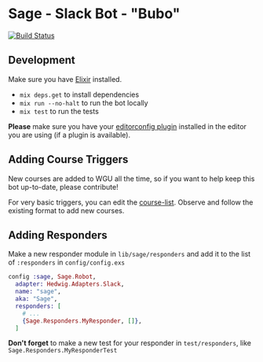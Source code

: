 # Sage - Slack Bot - "Bubo"

[![Build Status](https://travis-ci.com/WGU-IT-Slack/sage-bot.svg?branch=master)](https://travis-ci.com/WGU-IT-Slack/sage-bot)

## Development

Make sure you have [Elixir](https://elixir-lang.org/install.html) installed.

- `mix deps.get` to install dependencies
- `mix run --no-halt` to run the bot locally
- `mix test` to run the tests

**Please** make sure you have your [editorconfig plugin](http://editorconfig.org/#download) installed in the editor you are using (if a plugin is available).


## Adding Course Triggers

New courses are added to WGU all the time, so if you want to help keep this bot up-to-date, please contribute!

For very basic triggers, you can edit the [course-list](https://github.com/wgu-it-slack/sage-bot/blob/master/lib/sage/support/course_list.ex). Observe and follow the existing format to add new courses.

## Adding Responders

Make a new responder module in `lib/sage/responders` and add it to the list of `:responders` in `config/config.exs`

```elixir
config :sage, Sage.Robot,
  adapter: Hedwig.Adapters.Slack,
  name: "sage",
  aka: "Sage",
  responders: [
    # ...
    {Sage.Responders.MyResponder, []},
  ]
```

**Don't forget** to make a new test for your responder in `test/responders`, like `Sage.Responders.MyResponderTest`
